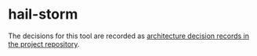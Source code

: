 # hail-storm

The decisions for this tool are recorded as [architecture decision records in the project repository](doc/adr/). 

